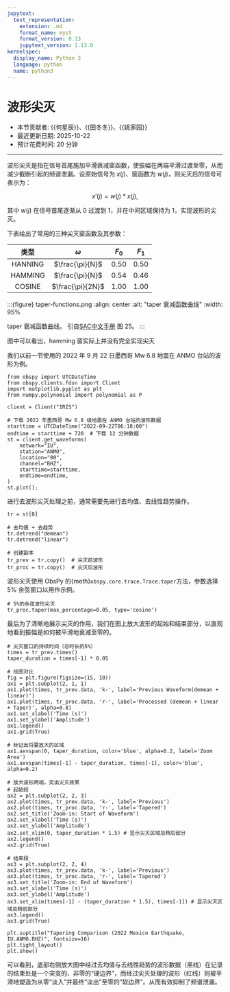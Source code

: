 ```yaml
---
jupytext:
  text_representation:
    extension: .md
    format_name: myst
    format_version: 0.13
    jupytext_version: 1.13.0
kernelspec:
  display_name: Python 3
  language: python
  name: python3
---
```


# 波形尖灭

- 本节贡献者: {{何星辰}}、{{田冬冬}}、{{姚家园}}
- 最近更新日期: 2025-10-22
- 预计花费时间: 20 分钟

---
波形尖灭是指在信号首尾施加平滑衰减窗函数，使振幅在两端平滑过渡至零，从而减少截断引起的频谱泄漏。设原始信号为 $x(j)$、窗函数为 $w(j)$，则尖灭后的信号可表示为：

$$
x'(j) = w(j)*x(j),
$$

其中 $w(j)$ 在信号首尾逐渐从 0 过渡到 1，并在中间区域保持为 1，实现波形的尖灭。


下表给出了常用的三种尖灭窗函数及其参数：

| 类型 | $\omega$ | $F_0$ | $F_1$ |
|:----:|:----------:|:-----:|:-----:|
| HANNING | $\frac{\pi}{N}$ | 0.50 | 0.50 |
| HAMMING | $\frac{\pi}{N}$ | 0.54 | 0.46 |
| COSINE  | $\frac{\pi}{2N}$ | 1.00 | 1.00 |

:::{figure} taper-functions.png
:align: center
:alt: "taper 衰减函数曲线"
:width: 95%

taper 衰减函数曲线。
引自[SAC中文手册](https://seisman.github.io/SAC_Docs_zh/commands/taper/)
图 25。
:::

图中可以看出，hamming 窗实际上并没有完全实现尖灭

我们以前一节使用的 2022 年 9 月 22 日墨西哥 Mw 6.8 地震在 ANMO 台站的波形为例。

```{code-cell} ipython3
from obspy import UTCDateTime
from obspy.clients.fdsn import Client
import matplotlib.pyplot as plt
from numpy.polynomial import polynomial as P

client = Client("IRIS") 

# 下载 2022 年墨西哥 Mw 6.8 级地震在 ANMO 台站的波形数据
starttime = UTCDateTime("2022-09-22T06:18:00")
endtime = starttime + 720  # 下载 12 分钟数据
st = client.get_waveforms(
    network="IU",
    station="ANMO", 
    location="00", 
    channel="BHZ",
    starttime=starttime, 
    endtime=endtime,
)
st.plot();
```

进行去波形尖灭处理之前，通常需要先进行去均值、去线性趋势操作。

```{code-cell} ipython3
tr = st[0]

# 去均值 + 去趋势
tr.detrend("demean")
tr.detrend("linear")

# 创建副本
tr_prev = tr.copy()  # 尖灭前波形
tr_proc = tr.copy()  # 尖灭后波形
```

波形尖灭使用 ObsPy 的{meth}`obspy.core.trace.Trace.taper`方法，参数选择 5% 余弦窗口以用作示例。

```{code-cell} ipython3
# 5%的余弦波形尖灭
tr_proc.taper(max_percentage=0.05, type='cosine')
```

最后为了清晰地展示尖灭的作用，我们在图上放大波形的起始和结束部分，以直观地看到振幅是如何被平滑地衰减至零的。

```{code-cell} ipython3
# 尖灭窗口的持续时间（总时长的5%）
times = tr_prev.times()
taper_duration = times[-1] * 0.05

# 绘图对比
fig = plt.figure(figsize=(15, 10))
ax1 = plt.subplot(2, 1, 1)
ax1.plot(times, tr_prev.data, 'k-', label='Previous Waveform(demean + linear)')
ax1.plot(times, tr_proc.data, 'r-', label='Processed (demean + linear + Taper)', alpha=0.8)
ax1.set_xlabel('Time (s)')
ax1.set_ylabel('Amplitude')
ax1.legend()
ax1.grid(True)

# 标记出将要放大的区域
ax1.axvspan(0, taper_duration, color='blue', alpha=0.2, label='Zoom Area')
ax1.axvspan(times[-1] - taper_duration, times[-1], color='blue', alpha=0.2)

# 放大波形两端，突出尖灭效果
# 起始段
ax2 = plt.subplot(2, 2, 3)
ax2.plot(times, tr_prev.data, 'k-', label='Previous')
ax2.plot(times, tr_proc.data, 'r-', label='Tapered')
ax2.set_title('Zoom-in: Start of Waveform')
ax2.set_xlabel('Time (s)')
ax2.set_ylabel('Amplitude')
ax2.set_xlim(0, taper_duration * 1.5) # 显示尖灭区域及稍后部分
ax2.legend()
ax2.grid(True)

# 结束段
ax3 = plt.subplot(2, 2, 4)
ax3.plot(times, tr_prev.data, 'k-', label='Previous')
ax3.plot(times, tr_proc.data, 'r-', label='Tapered')
ax3.set_title('Zoom-in: End of Waveform')
ax3.set_xlabel('Time (s)')
ax3.set_ylabel('Amplitude')
ax3.set_xlim(times[-1] - (taper_duration * 1.5), times[-1]) # 显示尖灭区域及稍前部分
ax3.legend()
ax3.grid(True)

plt.suptitle("Tapering Comparison (2022 Mexico Earthquake, IU.ANMO.BHZ)", fontsize=16)
plt.tight_layout()
plt.show()
```

可以看到，底部右侧放大图中经过去均值与去线性趋势的波形数据（黑线）在记录的结束处是一个突变的、非零的“硬边界”，而经过尖灭处理的波形（红线）则被平滑地塑造为从零“淡入”并最终“淡出”至零的“软边界”。从而有效抑制了频谱泄漏。


